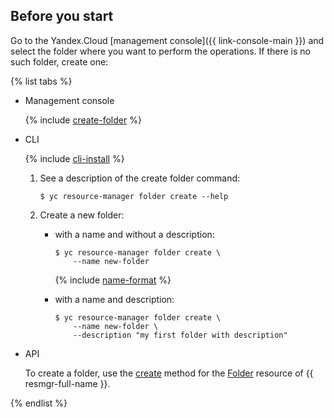 ## Before you start

Go to the Yandex.Cloud [management console]({{ link-console-main }}) and select the folder where you want to perform the operations. If there is no such folder, create one:

{% list tabs %}

- Management console

  {% include [create-folder](create-folder.md) %}

- CLI

  {% include [cli-install](cli-install.md) %}

  1. See a description of the create folder command:

      ```
      $ yc resource-manager folder create --help
      ```

  2. Create a new folder:

      * with a name and without a description:

          ```
          $ yc resource-manager folder create \
              --name new-folder
          ```

          {% include [name-format](name-format.md) %}

      * with a name and description:

          ```
          $ yc resource-manager folder create \
              --name new-folder \
              --description "my first folder with description"
          ```

- API

  To create a folder, use the [create](../resource-manager/api-ref/Folder/create.md) method for the [Folder](../resource-manager/api-ref/Folder/index.md) resource of {{ resmgr-full-name }}.

{% endlist %}

